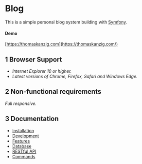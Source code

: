 # Blog 
This is a simple personal blog system building with [Symfony](https://symfony.com/).

#### Demo
[https://thomaskanzig.com](https://thomaskanzig.com/)

## 1 Browser Support

- *Internet Explorer 10 or higher.*
- *Latest versions of Chrome, Firefox, Safari and Windows Edge.*

## 2 Non-functional requirements

*Full responsive.*

## 3 Documentation

- [Installation](documentation/installation.md)
- [Development](documentation/development.md)
- [Features](documentation/features.md)
- [Database](documentation/database.md)
- [RESTful API](documentation/rest.md)
- [Commands](documentation/commands.md)
